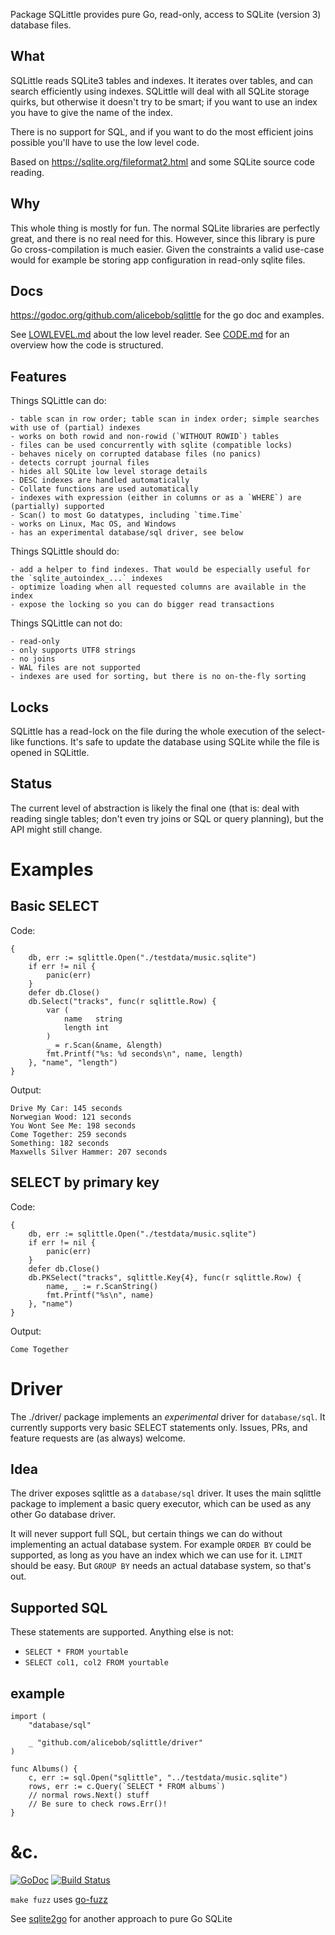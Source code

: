 Package SQLittle provides pure Go, read-only, access to SQLite (version 3) database
files.

## What
SQLittle reads SQLite3 tables and indexes. It iterates over tables, and
can search efficiently using indexes. SQLittle will deal with all SQLite
storage quirks, but otherwise it doesn't try to be smart; if you want to use
an index you have to give the name of the index.

There is no support for SQL, and if you want to do the most efficient joins
possible you'll have to use the low level code.

Based on https://sqlite.org/fileformat2.html and some SQLite source code reading.

## Why
This whole thing is mostly for fun. The normal SQLite libraries are perfectly great, and
there is no real need for this. However, since this library is pure Go
cross-compilation is much easier. Given the constraints a valid use-case would
for example be storing app configuration in read-only sqlite files.

## Docs
https://godoc.org/github.com/alicebob/sqlittle for the go doc and examples.

See [LOWLEVEL.md](LOWLEVEL.md) about the low level reader.
See [CODE.md](CODE.md) for an overview how the code is structured.

## Features
Things SQLittle can do:

```
- table scan in row order; table scan in index order; simple searches with use of (partial) indexes
- works on both rowid and non-rowid (`WITHOUT ROWID`) tables
- files can be used concurrently with sqlite (compatible locks)
- behaves nicely on corrupted database files (no panics)
- detects corrupt journal files
- hides all SQLite low level storage details
- DESC indexes are handled automatically
- Collate functions are used automatically
- indexes with expression (either in columns or as a `WHERE`) are (partially) supported
- Scan() to most Go datatypes, including `time.Time`
- works on Linux, Mac OS, and Windows
- has an experimental database/sql driver, see below
```

Things SQLittle should do:

```
- add a helper to find indexes. That would be especially useful for the `sqlite_autoindex_...` indexes
- optimize loading when all requested columns are available in the index
- expose the locking so you can do bigger read transactions
```

Things SQLittle can not do:

```
- read-only
- only supports UTF8 strings
- no joins
- WAL files are not supported
- indexes are used for sorting, but there is no on-the-fly sorting
```

## Locks
SQLittle has a read-lock on the file during the whole execution of the
select-like functions. It's safe to update the database using SQLite while the
file is opened in SQLittle.

## Status
The current level of abstraction is likely the final one (that is: deal
with reading single tables; don't even try joins or SQL or query planning), but
the API might still change.



# Examples

## Basic SELECT
Code:

```
{
	db, err := sqlittle.Open("./testdata/music.sqlite")
	if err != nil {
		panic(err)
	}
	defer db.Close()
	db.Select("tracks", func(r sqlittle.Row) {
		var (
			name   string
			length int
		)
		_ = r.Scan(&name, &length)
		fmt.Printf("%s: %d seconds\n", name, length)
	}, "name", "length")
}
```
Output:

```
Drive My Car: 145 seconds
Norwegian Wood: 121 seconds
You Wont See Me: 198 seconds
Come Together: 259 seconds
Something: 182 seconds
Maxwells Silver Hammer: 207 seconds

```



## SELECT by primary key
Code:

```
{
	db, err := sqlittle.Open("./testdata/music.sqlite")
	if err != nil {
		panic(err)
	}
	defer db.Close()
	db.PKSelect("tracks", sqlittle.Key{4}, func(r sqlittle.Row) {
		name, _ := r.ScanString()
		fmt.Printf("%s\n", name)
	}, "name")
}
```
Output:

```
Come Together

```


# Driver

The ./driver/ package implements an *experimental* driver for `database/sql`. It currently supports very basic SELECT statements only. Issues, PRs, and feature requests are (as always) welcome.

## Idea

The driver exposes sqlittle as a `database/sql` driver. It uses the main sqlittle package to implement a basic query executor, which can be used as any other Go database driver.

It will never support full SQL, but certain things we can do without implementing an actual database system. For example `ORDER BY` could be supported, as long as you have an index which we can use for it. `LIMIT` should be easy. But `GROUP BY` needs an actual database system, so that's out.

## Supported SQL

These statements are supported. Anything else is not:

- `SELECT * FROM yourtable`
- `SELECT col1, col2 FROM yourtable`

## example

```
import (
	"database/sql"

	_ "github.com/alicebob/sqlittle/driver"
)

func Albums() {
	c, err := sql.Open("sqlittle", "../testdata/music.sqlite")
	rows, err := c.Query(`SELECT * FROM albums`)
	// normal rows.Next() stuff
	// Be sure to check rows.Err()!
}
```


# &c.

[![GoDoc](https://pkg.go.dev/badge/github.com/alicebob/sqlittle)](https://pkg.go.dev/github.com/alicebob/sqlittle)
[![Build Status](https://travis-ci.com/alicebob/sqlittle.png?branch=master)](https://travis-ci.com/alicebob/sqlittle)

`make fuzz` uses [go-fuzz](https://github.com/dvyukov/go-fuzz)

See [sqlite2go](https://github.com/cznic/sqlite2go/) for another approach to pure Go SQLite
